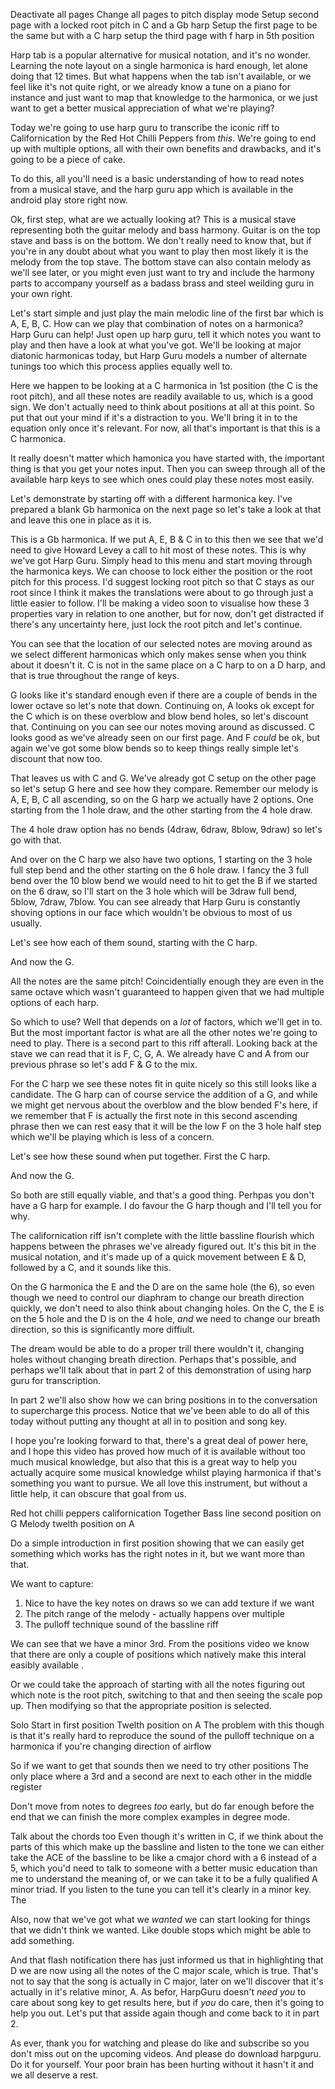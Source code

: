 Deactivate all pages
Change all pages to pitch display mode
Setup second page with a locked root pitch in C and a Gb harp
Setup the  first page to be the same but with a C harp
setup the third page with f harp in 5th position





Harp tab is a popular alternative for musical notation, and it's no wonder. Learning the note layout on a single harmonica is hard enough, let alone doing that 12 times. But what happens when the tab isn't available, or we feel like it's not quite right, or we already know a tune on a piano for instance and just want to map that knowledge to the harmonica, or we just want to get a better musical appreciation of what we're playing?

Today we're going to use harp guru to transcribe the iconic riff to Californication by the Red Hot Chilli Peppers from *this*. We're going to end up with multiple options, all with their own benefits and drawbacks, and it's going to be a piece of cake.

To do this, all you'll need is a basic understanding of how to read notes from a musical stave, and the harp guru app which is available in the android play store right now.

Ok, first step, what are we actually looking at? This is a musical stave representing both the guitar melody and bass harmony. Guitar is on the top stave and bass is on the bottom. We don't really need to know that, but if you're in any doubt about what you want to play then most likely it is the melody from the top stave. The bottom stave can also contain melody as we'll see later, or you might even just want to try and include the harmony parts to accompany yourself as a badass brass and steel weilding guru in your own right.

Let's start simple and just play the main melodic line of the first bar which is A, E, B, C. How can we play that combination of notes on a harmonica? Harp Guru can help! Just open up harp guru, tell it which notes you want to play and then have a look at what you've got. We'll be looking at major diatonic harmonicas today, but Harp Guru models a number of alternate tunings too which this process applies equally well to.

Here we happen to be looking at a C harmonica in 1st position (the C is the root pitch), and all these notes are readily available to us, which is a good sign. We don't actually need to think about positions at all at this point. So put that out your mind if it's a distraction to you. We'll bring it in to the equation only once it's relevant. For now, all that's important is that this is a C harmonica.

It really doesn't matter which hamonica you have started with, the important thing is that you get your notes input. Then you can sweep through all of the available harp keys to see which ones could play these notes most easily.

Let's demonstrate by starting off with a different harmonica key. I've prepared a blank Gb harmonica on the next page so let's take a look at that and leave this one in place as it is.

This is a Gb harmonica. If we put A, E, B & C in to this then we see that we'd need to give Howard Levey a call to hit most of these notes. This is why we've got Harp Guru. Simply head to this menu and start moving through the harmonica keys. We can choose to lock either the position or the root pitch for this process. I'd suggest locking root pitch so that C stays as our root since I think it makes the translations were about to go through just a little easier to follow. I'll be making a video soon to visualise how these 3 properties vary in relation to one another, but for now, don't get distracted if there's any uncertainty here, just lock the root pitch and let's continue.

You can see that the location of our selected notes are moving around as we select different harmonicas which only makes sense when you think about it doesn't it. C is not in the same place on a C harp to on a D harp, and that is true throughout the range of keys.

G looks like it's standard enough even if there are a couple of bends in the lower octave so let's note that down. Continuing on, A looks ok except for the C which is on these overblow and blow bend holes, so let's discount that. Continuing on you can see our notes moving around as discussed. C looks good as we've already seen on our first page. And F *could* be ok, but again we've got some blow bends so to keep things really simple let's discount that now too.

That leaves us with C and G. We've already got C setup on the other page so let's setup G here and see how they compare. Remember our melody is A, E, B, C all ascending, so on the G harp we actually have 2 options. One starting from the 1 hole draw, and the other starting from the 4 hole draw.

The 4 hole draw option has no bends (4draw, 6draw, 8blow, 9draw) so let's go with that.

And over on the C harp we also have two options, 1 starting on the 3 hole full step bend and the other starting on the 6 hole draw. I fancy the 3 full bend over the 10 blow bend we would need to hit to get the B if we started on the 6 draw, so I'll start on the 3 hole which will be 3draw full bend, 5blow, 7draw, 7blow. You can see already that Harp Guru is constantly shoving options in our face which wouldn't be obvious to most of us usually.

Let's see how each of them sound, starting with the C harp.

And now the G.

All the notes are the same pitch! Coincidentially enough they are even in the same octave which wasn't guaranteed to happen given that we had multiple options of each harp.

So which to use? Well that depends on a *lot* of factors, which we'll get in to. But the most important factor is what are all the other notes we're going to need to play. There is a second part to this riff afterall. Looking back at the stave we can read that it is F, C, G, A. We already have C and A from our previous phrase so let's add F & G to the mix.

For the C harp we see these notes fit in quite nicely so this still looks like a candidate. The G harp can of course service the addition of a G, and while we might get nervous about the overblow and the blow bended F's here, if we remember that F is actually the first note in this second ascending phrase then we can rest easy that it will be the low F on the 3 hole half step which we'll be playing which is less of a concern.

Let's see how these sound when put together. First the C harp.

And now the G.

So both are still equally viable, and that's a good thing. Perhpas you don't have a G harp for example. I do favour the G harp though and I'll tell you for why.

The californication riff isn't complete with the little bassline flourish which happens between the phrases we've already figured out. It's this bit in the musical notation, and it's made up of a quick movement between E & D, followed by a C, and it sounds like this.

On the G harmonica the E and the D are on the same hole (the 6), so even though we need to control our diaphram to change our breath direction quickly, we don't need to also think about changing holes. On the C, the E is on the 5 hole and the D is on the 4 hole, *and* we need to change our breath direction, so this is significantly more diffiult.

The dream would be able to do a proper trill there wouldn't it, changing holes without changing breath direction. Perhaps that's possible, and perhaps we'll talk about that in part 2 of this demonstration of using harp guru for transcription.

In part 2 we'll also show how we can bring positions in to the conversation to supercharge this process. Notice that we've been able to do all of this today without putting any thought at all in to position and song key.

I hope you're looking forward to that, there's a great deal of power here, and I hope this video has proved how much of it is available without too much musical knowledge, but also that this is a great way to help you actually acquire some musical knowledge whilst playing harmonica if that's something you want to pursue. We all love this instrument, but without a little help, it can obscure that goal from us.





Red hot chilli peppers californication
Together
Bass line second position on G
Melody twelth position on A

Do a simple introduction in first position showing that we can easily get something
which works has the right notes in it, but we want more than that.

We want to capture:
1. Nice to have the key notes on draws so we can add texture if we want
2. The pitch range of the melody - actually happens over multiple
3. The pulloff technique sound of the bassline riff

We can see that we have a minor 3rd. From the positions video we know that there are only a couple of positions which natively make this interal easibly available .

Or we could take the approach of starting with all the notes figuring out which note is the root pitch, switching to that and then seeing the scale pop up. Then modifying so that the appropriate position is selected.

Solo
Start in first position
Twelth position on A
The problem with this though is that it's really hard to reproduce the sound
of the pulloff technique on a harmonica if you're changing direction of airflow

So if we want to get that sounds then we need to try other positions
The only place where a 3rd and a second are next to each other in the middle register

Don't move from notes to degrees *too* early, but do far enough before the end that
we can finish the more complex examples in degree mode.

Talk about the chords too
Even though it's written in C, if we think about the parts of this which make up the
bassline and listen to the tone we can either take the ACE of the bassline to be
like a cmajor chord with a 6 instead of a 5, which you'd need to talk to someone
with a better music education than me to understand the meaning of, or we can take
it to be a fully qualified A minor triad. If you listen to the tune you can tell it's
clearly in a minor key. The 

Also, now that we've got what we *wanted* we can start looking for things that we
didn't think we wanted. Like double stops which might be able to add something.


And that flash notification there has just informed us that in highlighting that D we are now using all the notes of the C major scale, which is true. That's not to say that the song is actually in C major, later on we'll discover that it's actually in it's relative minor, A. As befor, HarpGuru doesn't *need you* to care about song key to get results here, but if *you* do care, then it's going to help you out. Let's put that asside again though and come back to it in part 2.

As ever, thank you for watching and please do like and subscribe so you don't miss out on the upcoming videos. And please do download harpguru. Do it for yourself. Your poor brain has been hurting without it hasn't it and we all deserve a rest.
